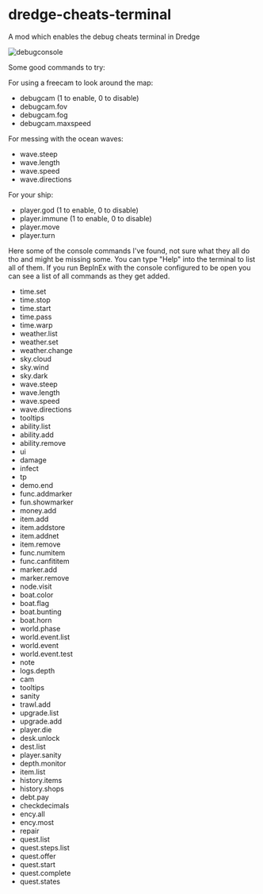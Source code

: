 # dredge-cheats-terminal
A mod which enables the debug cheats terminal in Dredge

![debugconsole](https://user-images.githubusercontent.com/22628069/235367741-b1b6b1f2-ab89-4ddf-944a-172137f88fc9.png)

Some good commands to try:

For using a freecam to look around the map:
- debugcam (1 to enable, 0 to disable)
- debugcam.fov
- debugcam.fog
- debugcam.maxspeed

For messing with the ocean waves:
- wave.steep
- wave.length
- wave.speed
- wave.directions

For your ship:
- player.god (1 to enable, 0 to disable)
- player.immune (1 to enable, 0 to disable)
- player.move
- player.turn

Here some of the console commands I've found, not sure what they all do tho and might be missing some. You can type "Help" into the terminal to list all of them.
If you run BepInEx with the console configured to be open you can see a list of all commands as they get added.

- time.set
- time.stop
- time.start
- time.pass
- time.warp
- weather.list
- weather.set
- weather.change
- sky.cloud
- sky.wind
- sky.dark
- wave.steep
- wave.length
- wave.speed
- wave.directions
- tooltips
- ability.list
- ability.add
- ability.remove
- ui
- damage
- infect
- tp
- demo.end
- func.addmarker
- fun.showmarker
- money.add
- item.add
- item.addstore
- item.addnet
- item.remove
- func.numitem
- func.canfititem
- marker.add
- marker.remove
- node.visit
- boat.color
- boat.flag
- boat.bunting
- boat.horn
- world.phase
- world.event.list
- world.event
- world.event.test
- note
- logs.depth
- cam
- tooltips
- sanity
- trawl.add
- upgrade.list
- upgrade.add
- player.die
- desk.unlock
- dest.list
- player.sanity
- depth.monitor
- item.list
- history.items
- history.shops
- debt.pay
- checkdecimals
- ency.all
- ency.most
- repair
- quest.list
- quest.steps.list
- quest.offer
- quest.start
- quest.complete
- quest.states
